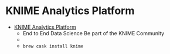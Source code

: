 # KNIME Analytics Platform
- [KNIME Analytics Platform](https://www.knime.com/)
  -  End to End Data Science  Be part of the KNIME Community
  - 
  - `brew cask install knime`
